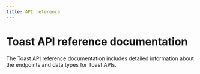 ```yaml
---
title: API reference
---
```


# Toast API reference documentation

The Toast API reference documentation includes detailed information about the endpoints and data types for Toast APIs.
